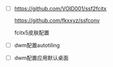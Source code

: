- [ ] https://github.com/VOID001/ssf2fcitx

  https://github.com/fkxxyz/ssfconv

  fcitx5皮肤配置

- [ ] dwm配置autotiling
- [ ] dwm配置应用默认桌面

